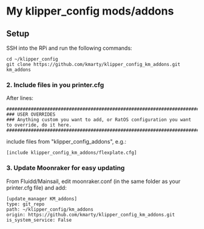 # My klipper_config mods/addons

## Setup
SSH into the RPi and run the following commands:
```
cd ~/klipper_config
git clone https://github.com/kmarty/klipper_config_km_addons.git km_addons
```
### 2. Include files in you printer.cfg
After lines:
```
#############################################################################################################
### USER OVERRIDES
### Anything custom you want to add, or RatOS configuration you want to override, do it here.
#############################################################################################################
```
include files from "klipper_config_addons", e.g.:
```
[include klipper_config_km_addons/flexplate.cfg]
```
### 3. Update Moonraker for easy updating
From Fluidd/Mainsail, edit moonraker.conf (in the same folder as your printer.cfg file) and add:
```
[update_manager KM_addons]
type: git_repo
path: ~/klipper_config/km_addons
origin: https://github.com/kmarty/klipper_config_km_addons.git
is_system_service: False
```
